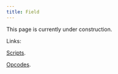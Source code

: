 ```yaml
---
title: Field
---
```


This page is currently under construction.

Links:

[Scripts](Field/Script.md).

[Opcodes](Field/Script/Opcodes.md).
